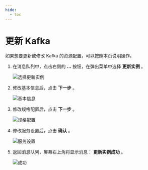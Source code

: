 ```yaml
---
hide:
  - toc
---
```


# 更新 Kafka

如果想要更新或修改 Kafka 的资源配置，可以按照本页说明操作。

1. 在消息队列中，点击右侧的 __...__ 按钮，在弹出菜单中选择 __更新实例__ 。

    ![选择更新实例](https://docs.daocloud.io/daocloud-docs-images/docs/middleware/kafka/images/update01.png)

2. 修改基本信息后，点击 __下一步__ 。

    ![基本信息](https://docs.daocloud.io/daocloud-docs-images/docs/middleware/kafka/images/update02.png)

3. 修改规格配置后，点击 __下一步__ 。

    ![规格配置](https://docs.daocloud.io/daocloud-docs-images/docs/middleware/kafka/images/update03.png)

4. 修改服务设置后，点击 __确认__ 。

    ![服务设置](https://docs.daocloud.io/daocloud-docs-images/docs/middleware/kafka/images/update04.png)

5. 返回消息队列，屏幕右上角将显示消息： __更新实例成功__ 。

    ![成功](https://docs.daocloud.io/daocloud-docs-images/docs/middleware/kafka/images/update05.png)
